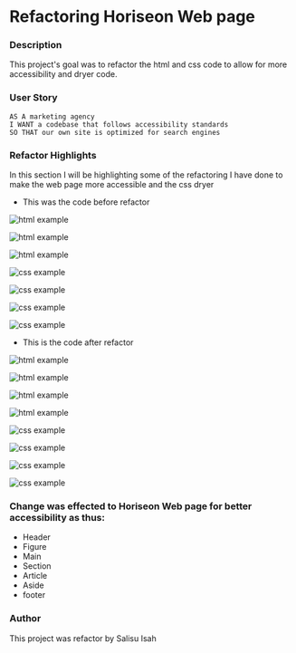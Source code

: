 # Refactoring Horiseon Web page

### Description

This project's goal was to refactor the html and css code to allow for more accessibility and dryer code.

### User Story

```
AS A marketing agency
I WANT a codebase that follows accessibility standards
SO THAT our own site is optimized for search engines
```

### Refactor Highlights

In this section I will be highlighting some of the refactoring I have done to make the web page more accessible and the css dryer

- This was the code before refactor

![html example](./assets/images/htmlheadingsectionbeforeRefactor.png)

![html example](./assets/images/htmlbodysection_a.PNG)

![html example](./assets/images/htmlbodysection_b.PNG)

![css example](./assets/images/cssbeforerefactor_a.PNG)

![css example](./assets/images/cssbeforerefactor_b.PNG)

![css example](./assets/images/cssafterrefactor_c.PNG)

![css example](./assets/images/cssbeforerefactor_d.PNG)


- This is the code after refactor

![html example](./assets/images/htmlafterrefactor_a.PNG)

![html example](./assets/images/htmlafterefactor_b.PNG)

![html example](./assets/images/htmlafterrefactor_c.PNG)
 
![html example](./assets/images/horiseanfooter2.PNG)

![css example](./assets/images/cssafterrefactor_a.PNG)

![css example](./assets/images/cssafterrefactor_b.PNG)

![css example](./assets/images/cssafterrefactor_c.PNG)

![css example](./assets/images/cssbeforerefactor_d.PNG)

### Change was effected to Horiseon Web page for better accessibility as thus:

- Header
- Figure
- Main
- Section
- Article
- Aside
- footer

### Author

This project was refactor by Salisu Isah

